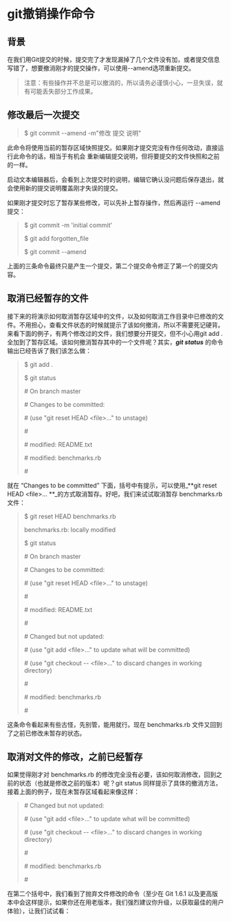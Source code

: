 # git撤销操作命令

## 背景

在我们用Git提交的时候，提交完了才发现漏掉了几个文件没有加，或者提交信息写错了，想要撤消刚才的提交操作，可以使用--amend选项重新提交。

> 注意：有些操作并不总是可以撤消的，所以请务必谨慎小心，一旦失误，就有可能丢失部分工作成果。

## 修改最后一次提交

> $ git commit --amend -m"修改 提交 说明"

此命令将使用当前的暂存区域快照提交。如果刚才提交完没有作任何改动，直接运行此命令的话，相当于有机会 重新编辑提交说明，但将要提交的文件快照和之前的一样。

启动文本编辑器后，会看到上次提交时的说明，编辑它确认没问题后保存退出，就会使用新的提交说明覆盖刚才失误的提交。

如果刚才提交时忘了暂存某些修改，可以先补上暂存操作，然后再运行 --amend 提交：

> $ git commit -m 'initial commit'
>
> $ git add forgotten\_file
>
> $ git commit --amend

上面的三条命令最终只是产生一个提交，第二个提交命令修正了第一个的提交内容。

## 取消已经暂存的文件

接下来的将演示如何取消暂存区域中的文件，以及如何取消工作目录中已修改的文件。不用担心，查看文件状态的时候就提示了该如何撤消，所以不需要死记硬背。来看下面的例子，有两个修改过的文件，我们想要分开提交，但不小心用git add . 全加到了暂存区域。该如何撤消暂存其中的一个文件呢？其实，_**git status**_ 的命令输出已经告诉了我们该怎么做：

> $ git add .
>
> $ git status
>
> \# On branch master
>
> \# Changes to be committed:
>
> \# \(use "git reset HEAD &lt;file&gt;..." to unstage\)
>
> \#
>
> \# modified: README.txt
>
> \# modified: benchmarks.rb
>
> \#

就在 “Changes to be committed” 下面，括号中有提示，可以使用_**git reset HEAD &lt;file&gt;... **_的方式取消暂存。好吧，我们来试试取消暂存 benchmarks.rb 文件：

> $ git reset HEAD benchmarks.rb
>
> benchmarks.rb: locally modified
>
> $ git status
>
> \# On branch master
>
> \# Changes to be committed:
>
> \# \(use "git reset HEAD &lt;file&gt;..." to unstage\)
>
> \#
>
> \# modified: README.txt
>
> \#
>
> \# Changed but not updated:
>
> \# \(use "git add &lt;file&gt;..." to update what will be committed\)
>
> \# \(use "git checkout -- &lt;file&gt;..." to discard changes in working directory\)
>
> \#
>
> \# modified: benchmarks.rb
>
> \#

这条命令看起来有些古怪，先别管，能用就行。现在 benchmarks.rb 文件又回到了之前已修改未暂存的状态。

## 取消对文件的修改，之前已经暂存

如果觉得刚才对 benchmarks.rb 的修改完全没有必要，该如何取消修改，回到之前的状态（也就是修改之前的版本）呢？git status 同样提示了具体的撤消方法，接着上面的例子，现在未暂存区域看起来像这样：

> \# Changed but not updated:
>
> \# \(use "git add &lt;file&gt;..." to update what will be committed\)
>
> \# \(use "git checkout -- &lt;file&gt;..." to discard changes in working directory\)
>
> \#
>
> \# modified: benchmarks.rb
>
> \#

在第二个括号中，我们看到了抛弃文件修改的命令（至少在 Git 1.6.1 以及更高版本中会这样提示，如果你还在用老版本，我们强烈建议你升级，以获取最佳的用户体验），让我们试试看：

